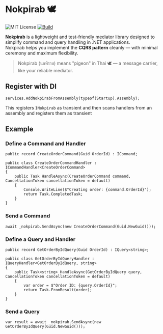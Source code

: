 # Nokpirab 🕊️

![MIT License](https://img.shields.io/badge/license-MIT-blue.svg)
[![Build](https://github.com/purin-tavilsup/nokpirab/actions/workflows/ci.yml/badge.svg)](https://github.com/purin-tavilsup/nokpirab/actions/workflows/ci.yml)

**Nokpirab** is a lightweight and test-friendly mediator library designed to simplify command and query handling in .NET applications.  
Nokpirab helps you implement the **CQRS pattern** cleanly — with minimal ceremony and maximum flexibility.

> Nokpirab (นกพิราบ) means "pigeon" in Thai 🕊️ — a message carrier, like your reliable mediator.

## Register with DI

```
services.AddNokpirabFromAssembly(typeof(Startup).Assembly);
```
This registers `INokpirab` as transient and then scans handlers from an assembly and registers them as transient

## Example

### Define a Command and Handler

```
public record CreateOrderCommand(Guid OrderId) : ICommand;

public class CreateOrderCommandHandler : ICommandHandler<CreateOrderCommand>
{
    public Task HandleAsync(CreateOrderCommand command, CancellationToken cancellationToken = default)
    {
        Console.WriteLine($"Creating order: {command.OrderId}");
        return Task.CompletedTask;
    }
}
```

### Send a Command

```
await _nokpirab.SendAsync(new CreateOrderCommand(Guid.NewGuid()));
```

### Define a Query and Handler

```
public record GetOrderByIdQuery(Guid OrderId) : IQuery<string>;

public class GetOrderByIdQueryHandler : IQueryHandler<GetOrderByIdQuery, string>
{
    public Task<string> HandleAsync(GetOrderByIdQuery query, CancellationToken cancellationToken = default)
    {
        var order = $"Order ID: {query.OrderId}";
        return Task.FromResult(order);
    }
}
```

### Send a Query

```
var result = await _nokpirab.SendAsync(new GetOrderByIdQuery(Guid.NewGuid()));
```
